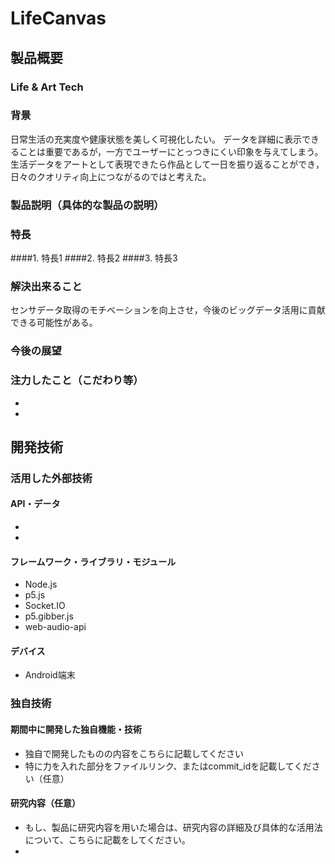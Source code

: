 # LifeCanvas
## 製品概要
### Life & Art Tech

### 背景
日常生活の充実度や健康状態を美しく可視化したい。
データを詳細に表示できることは重要であるが，一方でユーザーにとっつきにくい印象を与えてしまう。
生活データをアートとして表現できたら作品として一日を振り返ることができ，日々のクオリティ向上につながるのではと考えた。


### 製品説明（具体的な製品の説明）

### 特長
####1. 特長1
####2. 特長2
####3. 特長3

### 解決出来ること
センサデータ取得のモチベーションを向上させ，今後のビッグデータ活用に貢献できる可能性がある。

### 今後の展望
### 注力したこと（こだわり等）
*
*

## 開発技術
### 活用した外部技術
#### API・データ
*
*

#### フレームワーク・ライブラリ・モジュール
* Node.js
* p5.js
* Socket.IO
* p5.gibber.js
* web-audio-api

#### デバイス
* Android端末

### 独自技術
#### 期間中に開発した独自機能・技術
* 独自で開発したものの内容をこちらに記載してください
* 特に力を入れた部分をファイルリンク、またはcommit_idを記載してください（任意）

#### 研究内容（任意）
* もし、製品に研究内容を用いた場合は、研究内容の詳細及び具体的な活用法について、こちらに記載をしてください。
*
